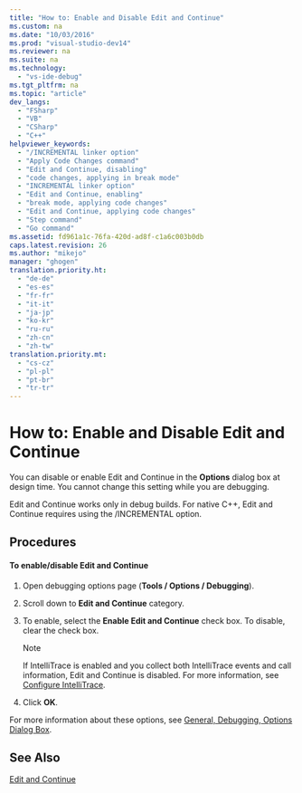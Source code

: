 ```yaml
---
title: "How to: Enable and Disable Edit and Continue"
ms.custom: na
ms.date: "10/03/2016"
ms.prod: "visual-studio-dev14"
ms.reviewer: na
ms.suite: na
ms.technology: 
  - "vs-ide-debug"
ms.tgt_pltfrm: na
ms.topic: "article"
dev_langs: 
  - "FSharp"
  - "VB"
  - "CSharp"
  - "C++"
helpviewer_keywords: 
  - "/INCREMENTAL linker option"
  - "Apply Code Changes command"
  - "Edit and Continue, disabling"
  - "code changes, applying in break mode"
  - "INCREMENTAL linker option"
  - "Edit and Continue, enabling"
  - "break mode, applying code changes"
  - "Edit and Continue, applying code changes"
  - "Step command"
  - "Go command"
ms.assetid: fd961a1c-76fa-420d-ad8f-c1a6c003b0db
caps.latest.revision: 26
ms.author: "mikejo"
manager: "ghogen"
translation.priority.ht: 
  - "de-de"
  - "es-es"
  - "fr-fr"
  - "it-it"
  - "ja-jp"
  - "ko-kr"
  - "ru-ru"
  - "zh-cn"
  - "zh-tw"
translation.priority.mt: 
  - "cs-cz"
  - "pl-pl"
  - "pt-br"
  - "tr-tr"
---
```

# How to: Enable and Disable Edit and Continue
You can disable or enable Edit and Continue in the **Options** dialog box at design time. You cannot change this setting while you are debugging.  
  
 Edit and Continue works only in debug builds. For native C++, Edit and Continue requires using the /INCREMENTAL option.  
  
## Procedures  
  
#### To enable/disable Edit and Continue  
  
1.  Open debugging options page (**Tools / Options / Debugging**).  
  
2.  Scroll down to **Edit and Continue** category.  
  
3.  To enable, select the **Enable Edit and Continue** check box. To disable, clear the check box.  
  
    > [!NOTE]
    >  If IntelliTrace is enabled and you collect both IntelliTrace events and call information, Edit and Continue is disabled. For more information, see [Configure IntelliTrace](http://msdn.microsoft.com/7657ecab-e07e-4b1b-872d-f05d966be37e).  
  
4.  Click **OK**.  
  
 For more information about these options, see [General, Debugging, Options Dialog Box](../debugger/general--debugging--options-dialog-box.md).  
  
## See Also  
 [Edit and Continue](../debugger/edit-and-continue.md)